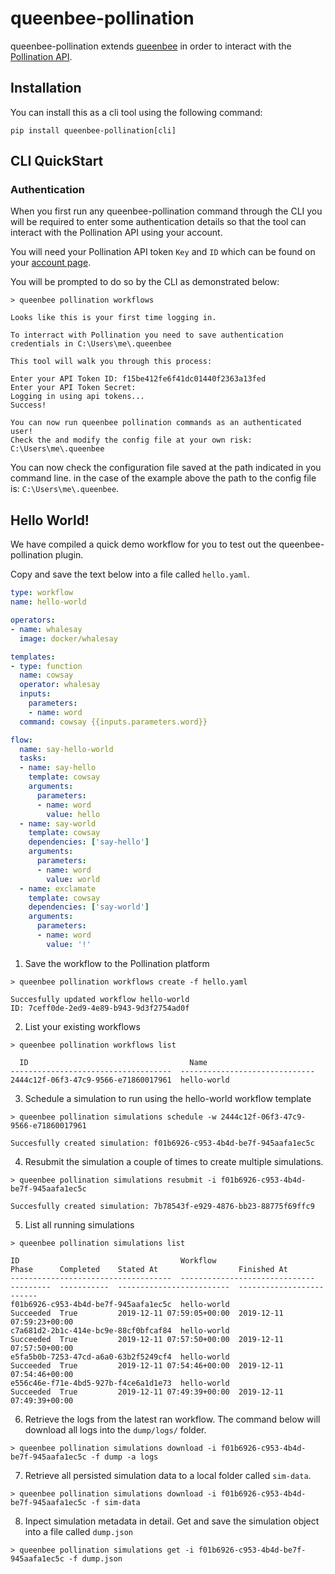 # queenbee-pollination

queenbee-pollination extends [queenbee](https://github.com/ladybug-tools/queenbee) in order to interact with the [Pollination API](https://api.pollination.cloud).

## Installation

You can install this as a cli tool using the following command:

```console
pip install queenbee-pollination[cli]
```

## CLI QuickStart


### Authentication

When you first run any queenbee-pollination command through the CLI you will be required to enter some authentication details so that the tool can interact with the Pollination API using your account.

You will need your Pollination API token `Key` and `ID` which can be found on your [account page](https://pollination.cloud/pollination-ui/#/profile).

You will be prompted to do so by the CLI as demonstrated below:

```console
> queenbee pollination workflows

Looks like this is your first time logging in.

To interract with Pollination you need to save authentication credentials in C:\Users\me\.queenbee

This tool will walk you through this process:
        
Enter your API Token ID: f15be412fe6f41dc01440f2363a13fed
Enter your API Token Secret: 
Logging in using api tokens...
Success!

You can now run queenbee pollination commands as an authenticated user!
Check the and modify the config file at your own risk: C:\Users\me\.queenbee
```

You can now check the configuration file saved at the path indicated in you command line. in the case of the example above the path to the config file is: `C:\Users\me\.queenbee`.

## Hello World!

We have compiled a quick demo workflow for you to test out the queenbee-pollination plugin.

Copy and save the text below into a file called `hello.yaml`.

```yaml
type: workflow
name: hello-world

operators:
- name: whalesay
  image: docker/whalesay

templates:
- type: function
  name: cowsay
  operator: whalesay
  inputs:
    parameters:
    - name: word
  command: cowsay {{inputs.parameters.word}}

flow:
  name: say-hello-world
  tasks:
  - name: say-hello
    template: cowsay
    arguments:
      parameters:
      - name: word
        value: hello
  - name: say-world
    template: cowsay
    dependencies: ['say-hello']
    arguments:
      parameters:
      - name: word
        value: world
  - name: exclamate
    template: cowsay
    dependencies: ['say-world']
    arguments:
      parameters:
      - name: word
        value: '!'

```

1. Save the workflow to the Pollination platform

```console
> queenbee pollination workflows create -f hello.yaml

Succesfully updated workflow hello-world
ID: 7ceff0de-2ed9-4e89-b943-9d3f2754ad0f
```

2. List your existing workflows

```console
> queenbee pollination workflows list

  ID                                    Name
------------------------------------  ------------------------------
2444c12f-06f3-47c9-9566-e71860017961  hello-world
```

3. Schedule a simulation to run using the hello-world workflow template 

```console
> queenbee pollination simulations schedule -w 2444c12f-06f3-47c9-9566-e71860017961

Succesfully created simulation: f01b6926-c953-4b4d-be7f-945aafa1ec5c
```

4. Resubmit the simulation a couple of times to create multiple simulations.
   
```console
> queenbee pollination simulations resubmit -i f01b6926-c953-4b4d-be7f-945aafa1ec5c

Succesfully created simulation: 7b78543f-e929-4876-bb23-88775f69ffc9
```

5. List all running simulations

```console
> queenbee pollination simulations list

ID                                    Workflow                        Phase      Completed    Stated At                  Finished At
------------------------------------  ------------------------------  ---------  -----------  -------------------------  -------------------------
f01b6926-c953-4b4d-be7f-945aafa1ec5c  hello-world                     Succeeded  True         2019-12-11 07:59:05+00:00  2019-12-11 07:59:23+00:00
c7a681d2-2b1c-414e-bc9e-88cf0bfcaf84  hello-world                     Succeeded  True         2019-12-11 07:57:50+00:00  2019-12-11 07:57:50+00:00
e5fa5b0b-7253-47cd-a6a0-63b2f5249cf4  hello-world                     Succeeded  True         2019-12-11 07:54:46+00:00  2019-12-11 07:54:46+00:00
e556c46e-f71e-4bd5-927b-f4ce6a1d1e73  hello-world                     Succeeded  True         2019-12-11 07:49:39+00:00  2019-12-11 07:49:39+00:00
```

6. Retrieve the logs from the latest ran workflow. The command below will download all logs into the `dump/logs/` folder.

```console
> queenbee pollination simulations download -i f01b6926-c953-4b4d-be7f-945aafa1ec5c -f dump -a logs

```

7. Retrieve all persisted simulation data to a local folder called `sim-data`.

```console
> queenbee pollination simulations download -i f01b6926-c953-4b4d-be7f-945aafa1ec5c -f sim-data

```

8. Inpect simulation metadata in detail. Get and save the simulation object into a file called `dump.json`

```console
> queenbee pollination simulations get -i f01b6926-c953-4b4d-be7f-945aafa1ec5c -f dump.json
```